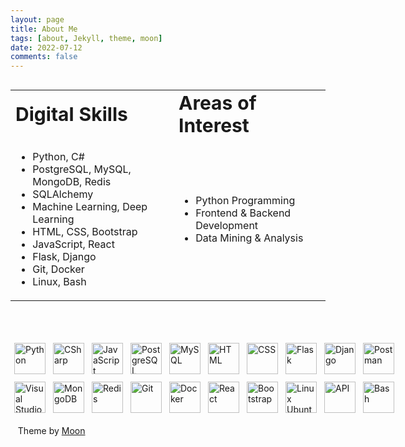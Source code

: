```yaml
---
layout: page
title: About Me
tags: [about, Jekyll, theme, moon]
date: 2022-07-12
comments: false
---
```

<div style="display:grid;">
<table border="0" style="margin-left:auto; margin-right:auto; width:100%; height:100%">
 <tr>
    <td><b style="font-size:30px">Digital Skills</b></td>
    <td><b style="font-size:30px">Areas of Interest</b></td>
 </tr>
 <tr>
     <td>
        <ul>
            <li>Python, C#</li>
            <li>PostgreSQL, MySQL, MongoDB, Redis</li>
            <li>SQLAlchemy</li>
            <li>Machine Learning, Deep Learning</li>
            <li>HTML, CSS, Bootstrap</li>
            <li>JavaScript, React</li>
            <li>Flask, Django</li>
            <li>Git, Docker</li>
            <li>Linux, Bash</li>
        </ul>
     </td>
     <td>
        <ul>
            <li>Python Programming</li>
            <li>Frontend & Backend Development</li>
            <li>Data Mining & Analysis</li>
        </ul>
     </td>

 </tr>
</table>
</div>

&nbsp;&nbsp;
<div style="display: flex;">
<p style="margin:6px;">
    <img src="https://cdn-icons-png.flaticon.com/512/5968/5968350.png" width="50px" alt="Python" title="Python">
</p>

<p style="margin:6px;">
    <img src="https://cdn-icons-png.flaticon.com/512/6132/6132221.png" width="50px" alt="CSharp" title="CSharp">
</p>

<p style="margin:6px;">
    <img src="https://cdn-icons-png.flaticon.com/512/5968/5968292.png" width="50px" alt="JavaScript" title="JavaScript">
</p>

<p style="margin:6px;">
    <img src="https://cdn-icons-png.flaticon.com/512/5968/5968342.png" width="50px" alt="PostgreSQL" title="PostgreSQL">
</p>

<p style="margin:6px;">
    <img src="https://cdn-icons-png.flaticon.com/512/5968/5968313.png" width="50px" alt="MySQL" title="MySQL">
</p>

<p style="margin:6px;">
    <img src="https://cdn-icons-png.flaticon.com/512/5968/5968267.png" width="50px" alt="HTML" title="HTML">
</p>

<p style="margin:6px;">
    <img src="https://cdn-icons-png.flaticon.com/512/5968/5968242.png" width="50px" alt="CSS" title="CSS">
</p>

<p style="margin:6px;">
    <img src="https://www.kindpng.com/picc/m/188-1882559_python-flask-hd-png-download.png" width="50px" alt="Flask" title="Flask">
</p>

<p style="margin:6px;">
    <img src="https://icon-library.com/images/django-icon/django-icon-0.jpg" width="50px" alt="Django" title="Django">
</p>

<p style="margin:6px;">
    <img src="https://user-images.githubusercontent.com/7853266/44114706-9c72dd08-9fd1-11e8-8d9d-6d9d651c75ad.png" width="50px" alt="Postman" title="Postman">
</p>
</div>

<div style="display: flex;">
<p style="margin:6px;">
    <img src="https://cdn.icon-icons.com/icons2/2107/PNG/512/file_type_vscode_icon_130084.png" width="50px" alt="Visual Studio Code" title="Visual Studio Code">
</p>

<p style="margin:6px;">
    <img src="https://img.icons8.com/color/480/mongodb.png" width="50px" alt="MongoDB" title="MongoDB">
</p>

<p style="margin:6px;">
    <img src="https://cdn4.iconfinder.com/data/icons/redis-2/1451/Untitled-2-512.png" width="50px" alt="Redis" title="Redis">
</p>

<p style="margin:6px;">
    <img src="https://iconape.com/wp-content/png_logo_vector/git-icon.png" width="50px" alt="Git" title="Git">
</p>

<p style="margin:6px;">
    <img src="https://cdn-icons-png.flaticon.com/512/5969/5969059.png" width="50px" alt="Docker" title="Docker">
</p>

<p style="margin:6px;">
    <img src="http://ibthemespro.com/docs/beny/img/side-nav/cmm4.png" width="50px" alt="React" title="React">
</p>

<p style="margin:6px;">
    <img src="https://cdn-icons-png.flaticon.com/512/5968/5968672.png" width="50px" alt="Bootstrap" title="Bootstrap">
</p>

<p style="margin:6px;">
    <img src="https://cdn-icons-png.flaticon.com/512/888/888879.png" width="50px" alt="Linux Ubuntu" title="Linux Ubuntu">
</p>

<p style="margin:6px;">
    <img src="https://desnar.com/static/images/prog_lang/rest.png" width="50px" alt="API" title="API">
</p>

<p style="margin:6px;">
    <img src="https://cdn.icon-icons.com/icons2/2699/PNG/512/gnu_bash_logo_icon_170079.png" width="50px" alt="Bash" title="Bash">
</p>
</div>

&nbsp;&nbsp;
Theme by [Moon](https://taylantatli.github.io/Moon/moon-theme/)
